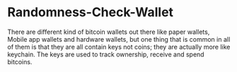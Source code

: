 # Randomness-Check-Wallet

There are different kind of bitcoin wallets out there like paper wallets, Mobile app wallets and hardware wallets, but one thing that is common in all of them is that they are all contain keys not coins; they are actually more like keychain. The keys are used to track ownership, receive and spend bitcoins. 
